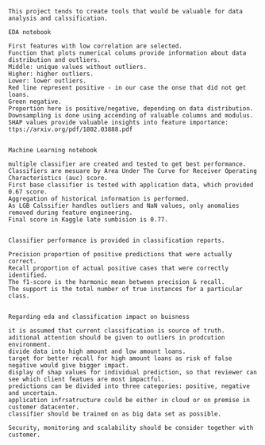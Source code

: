     This project tends to create tools that would be valuable for data analysis and calssification. 

    EDA notebook
    
    First features with low correlation are selected.
    Function that plots numerical colums provide information about data distribution and outliers.
    Middle: unique values without outliers.
    Higher: higher outliers.
    Lower: lower outliers.
    Red line represent positive - in our case the onse that did not get loans.
    Green negative.
    Proportion here is positive/negative, depending on data distribution.
    Downsampling is done using accending of valuable columns and modulus.
    SHAP values provide valuable insights into feature importance: ttps://arxiv.org/pdf/1802.03888.pdf

    
    Machine Learning notebook
    
    multiple classifier are created and tested to get best performance.
    Classifiers are mesuare by Area Under The Curve for Receiver Operating Characteristics (auc) score.
    First base classifier is tested with application data, which provided 0.67 score.
    Aggregation of historical information is performed.
    As LGB Calssifier handles outliers and NaN values, only anomalies removed during feature engineering.
    Final score in Kaggle late sumbision is 0.77.
    
    
    Classifier performance is provided in classification reports.
    
    Precision proportion of positive predictions that were actually correct.
    Recall proportion of actual positive cases that were correctly identified.
    The f1-score is the harmonic mean between precision & recall.
    The support is the total number of true instances for a particular class.


    Regarding eda and classification impact on buisness
    
    it is assumed that current classification is source of truth.
    aditional attention should be given to outliers in prodcution environment.
    divide data into high amount and low amount loans.
    target for better recall for high amount loans as risk of false negative would give bigger impact. 
    display of shap values for individual prediction, so that reviewer can see which client featues are most impactful.
    predictions can be divided into three categories: positive, negative and uncertain.
    application infrsatructure could be either in cloud or on premise in customer datacenter.
    classifier should be trained on as big data set as possible.
    
    Security, monitoring and scalability should be consider together with customer.
